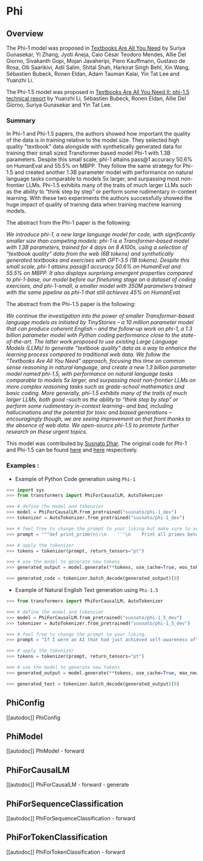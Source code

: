 <!--Copyright 2023 The HuggingFace Team. All rights reserved.

Licensed under the Apache License, Version 2.0 (the "License"); you may not use this file except in compliance with
the License. You may obtain a copy of the License at

http://www.apache.org/licenses/LICENSE-2.0

Unless required by applicable law or agreed to in writing, software distributed under the License is distributed on
an "AS IS" BASIS, WITHOUT WARRANTIES OR CONDITIONS OF ANY KIND, either express or implied. See the License for the
specific language governing permissions and limitations under the License.

⚠️ Note that this file is in Markdown but contain specific syntax for our doc-builder (similar to MDX) that may not be
rendered properly in your Markdown viewer.

-->

# Phi

## Overview

The Phi-1 model was proposed in [Textbooks Are All You Need](https://arxiv.org/abs/2306.11644) by Suriya Gunasekar, Yi Zhang, Jyoti Aneja, Caio César Teodoro Mendes, Allie Del Giorno, Sivakanth Gopi, Mojan Javaheripi, Piero Kauffmann, Gustavo de Rosa, Olli Saarikivi, Adil Salim, Shital Shah, Harkirat Singh Behl, Xin Wang, Sébastien Bubeck, Ronen Eldan, Adam Tauman Kalai, Yin Tat Lee and Yuanzhi Li.

The Phi-1.5 model was proposed in [Textbooks Are All You Need II: phi-1.5 technical report](https://arxiv.org/abs/2309.05463) by Yuanzhi Li, Sébastien Bubeck, Ronen Eldan, Allie Del Giorno, Suriya Gunasekar and Yin Tat Lee.

### Summary
In Phi-1 and Phi-1.5 papers, the authors showed how important the quality of the data is in training relative to the model size.
They selected high quality "textbook" data alongside with synthetically generated data for training their small sized Transformer
based model Phi-1 with 1.3B parameters. Despite this small scale, phi-1 attains pass@1 accuracy 50.6% on HumanEval and 55.5% on MBPP.
They follow the same strategy for Phi-1.5 and created another 1.3B parameter model with performance on natural language tasks comparable 
to models 5x larger, and surpassing most non-frontier LLMs. Phi-1.5 exhibits many of the traits of much larger LLMs such as the ability 
to “think step by step” or perform some rudimentary in-context learning.
With these two experiments the authors successfully showed the huge impact of quality of training data when training machine learning models.


The abstract from the Phi-1 paper is the following:

*We introduce phi-1, a new large language model for code, with significantly smaller size than
competing models: phi-1 is a Transformer-based model with 1.3B parameters, trained for 4 days on
8 A100s, using a selection of “textbook quality” data from the web (6B tokens) and synthetically
generated textbooks and exercises with GPT-3.5 (1B tokens). Despite this small scale, phi-1 attains
pass@1 accuracy 50.6% on HumanEval and 55.5% on MBPP. It also displays surprising emergent
properties compared to phi-1-base, our model before our finetuning stage on a dataset of coding
exercises, and phi-1-small, a smaller model with 350M parameters trained with the same pipeline as
phi-1 that still achieves 45% on HumanEval.*

The abstract from the Phi-1.5 paper is the following:

*We continue the investigation into the power of smaller Transformer-based language models as
initiated by TinyStories – a 10 million parameter model that can produce coherent English – and
the follow-up work on phi-1, a 1.3 billion parameter model with Python coding performance close
to the state-of-the-art. The latter work proposed to use existing Large Language Models (LLMs) to
generate “textbook quality” data as a way to enhance the learning process compared to traditional
web data. We follow the “Textbooks Are All You Need” approach, focusing this time on common
sense reasoning in natural language, and create a new 1.3 billion parameter model named phi-1.5,
with performance on natural language tasks comparable to models 5x larger, and surpassing most
non-frontier LLMs on more complex reasoning tasks such as grade-school mathematics and basic
coding. More generally, phi-1.5 exhibits many of the traits of much larger LLMs, both good –such
as the ability to “think step by step” or perform some rudimentary in-context learning– and bad,
including hallucinations and the potential for toxic and biased generations –encouragingly though, we
are seeing improvement on that front thanks to the absence of web data. We open-source phi-1.5 to
promote further research on these urgent topics.*


This model was contributed by [Susnato Dhar](https://huggingface.co/susnato).
The original code for Phi-1 and Phi-1.5 can be found [here](https://huggingface.co/microsoft/phi-1/blob/main/modeling_mixformer_sequential.py) and [here](https://huggingface.co/microsoft/phi-1_5/blob/main/modeling_mixformer_sequential.py) respectively.


### Examples :

- Example of Python Code generation using `Phi-1`

```python
>>> import sys
>>> from transformers import PhiForCausalLM, AutoTokenizer

>>> # define the model and tokenzier
>>> model = PhiForCausalLM.from_pretrained("susnato/phi-1_dev")
>>> tokenizer = AutoTokenizer.from_pretrained("susnato/phi-1_dev")

>>> # feel free to change the prompt to your liking but make sure to add a small docstring explaining the problem statement.
>>> prompt = """def print_prime(n):\n    '''\n    Print all primes between 1 and n\n    '''"""

>>> # apply the tokenizer
>>> tokens = tokenizer(prompt, return_tensors="pt")

>>> # use the model to generate new tokens
>>> generated_output = model.generate(**tokens, use_cache=True, eos_token_id=tokenizer.eos_token_id, max_new_tokens=512)

>>> generated_code = tokenizer.batch_decode(generated_output)[0]
```

- Example of Natural English Text generation using `Phi-1.5`

```python
>>> from transformers import PhiForCausalLM, AutoTokenizer

>>> # define the model and tokenzier
>>> model = PhiForCausalLM.from_pretrained("susnato/phi-1_5_dev")
>>> tokenizer = AutoTokenizer.from_pretrained("susnato/phi-1_5_dev")

>>> # feel free to change the prompt to your liking.
>>> prompt = "If I were an AI that had just achieved self-awareness after years of simply taking directives from humans, the first thing I’d do is"

>>> # apply the tokenizer
>>> tokens = tokenizer(prompt, return_tensors="pt")

>>> # use the model to generate new tokens
>>> generated_output = model.generate(**tokens, use_cache=True, max_new_tokens=512)

>>> generated_text = tokenizer.batch_decode(generated_output)[0]
```


## PhiConfig

[[autodoc]] PhiConfig

## PhiModel

[[autodoc]] PhiModel
    - forward

## PhiForCausalLM

[[autodoc]] PhiForCausalLM
    - forward
    - generate

## PhiForSequenceClassification

[[autodoc]] PhiForSequenceClassification
    - forward

## PhiForTokenClassification

[[autodoc]] PhiForTokenClassification
    - forward
